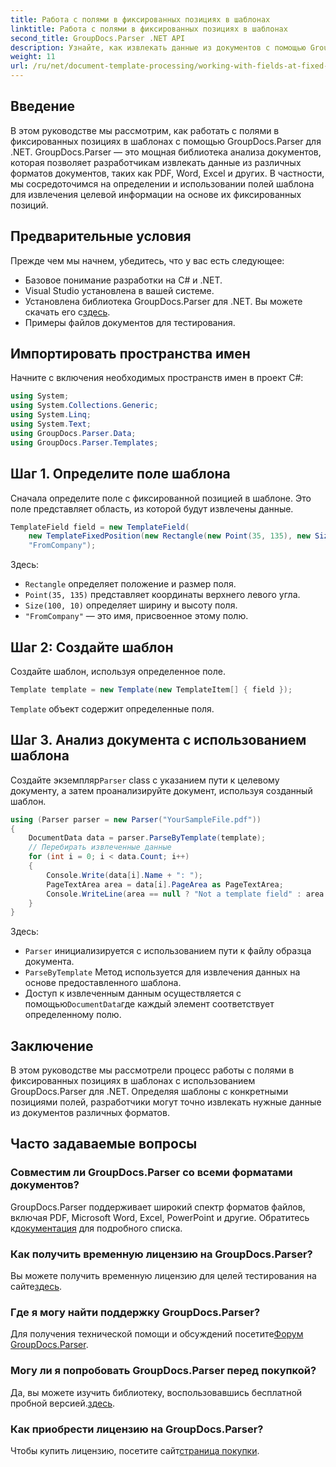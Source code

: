 ```yaml
---
title: Работа с полями в фиксированных позициях в шаблонах
linktitle: Работа с полями в фиксированных позициях в шаблонах
second_title: GroupDocs.Parser .NET API
description: Узнайте, как извлекать данные из документов с помощью GroupDocs.Parser для .NET. Подробное руководство с примерами кода.
weight: 11
url: /ru/net/document-template-processing/working-with-fields-at-fixed-positions-in-templates/
---
```

## Введение
В этом руководстве мы рассмотрим, как работать с полями в фиксированных позициях в шаблонах с помощью GroupDocs.Parser для .NET. GroupDocs.Parser — это мощная библиотека анализа документов, которая позволяет разработчикам извлекать данные из различных форматов документов, таких как PDF, Word, Excel и других. В частности, мы сосредоточимся на определении и использовании полей шаблона для извлечения целевой информации на основе их фиксированных позиций.
## Предварительные условия
Прежде чем мы начнем, убедитесь, что у вас есть следующее:
- Базовое понимание разработки на C# и .NET.
- Visual Studio установлена в вашей системе.
- Установлена библиотека GroupDocs.Parser для .NET. Вы можете скачать его с[здесь](https://releases.groupdocs.com/parser/net/).
- Примеры файлов документов для тестирования.

## Импортировать пространства имен
Начните с включения необходимых пространств имен в проект C#:
```csharp
using System;
using System.Collections.Generic;
using System.Linq;
using System.Text;
using GroupDocs.Parser.Data;
using GroupDocs.Parser.Templates;
```
## Шаг 1. Определите поле шаблона
Сначала определите поле с фиксированной позицией в шаблоне. Это поле представляет область, из которой будут извлечены данные.
```csharp
TemplateField field = new TemplateField(
    new TemplateFixedPosition(new Rectangle(new Point(35, 135), new Size(100, 10))),
    "FromCompany");
```
Здесь:
- `Rectangle` определяет положение и размер поля.
- `Point(35, 135)` представляет координаты верхнего левого угла.
- `Size(100, 10)` определяет ширину и высоту поля.
- `"FromCompany"` — это имя, присвоенное этому полю.
## Шаг 2: Создайте шаблон
Создайте шаблон, используя определенное поле.
```csharp
Template template = new Template(new TemplateItem[] { field });
```
`Template` объект содержит определенные поля.
## Шаг 3. Анализ документа с использованием шаблона
 Создайте экземпляр`Parser` class с указанием пути к целевому документу, а затем проанализируйте документ, используя созданный шаблон.
```csharp
using (Parser parser = new Parser("YourSampleFile.pdf"))
{
    DocumentData data = parser.ParseByTemplate(template);
    // Перебирать извлеченные данные
    for (int i = 0; i < data.Count; i++)
    {
        Console.Write(data[i].Name + ": ");
        PageTextArea area = data[i].PageArea as PageTextArea;
        Console.WriteLine(area == null ? "Not a template field" : area.Text);
    }
}
```
Здесь:
- `Parser` инициализируется с использованием пути к файлу образца документа.
- `ParseByTemplate` Метод используется для извлечения данных на основе предоставленного шаблона.
-  Доступ к извлеченным данным осуществляется с помощью`DocumentData`где каждый элемент соответствует определенному полю.

## Заключение
В этом руководстве мы рассмотрели процесс работы с полями в фиксированных позициях в шаблонах с использованием GroupDocs.Parser для .NET. Определяя шаблоны с конкретными позициями полей, разработчики могут точно извлекать нужные данные из документов различных форматов.

## Часто задаваемые вопросы
### Совместим ли GroupDocs.Parser со всеми форматами документов?
 GroupDocs.Parser поддерживает широкий спектр форматов файлов, включая PDF, Microsoft Word, Excel, PowerPoint и другие. Обратитесь к[документация](https://tutorials.groupdocs.com/parser/net/) для подробного списка.
### Как получить временную лицензию на GroupDocs.Parser?
 Вы можете получить временную лицензию для целей тестирования на сайте[здесь](https://purchase.groupdocs.com/temporary-license/).
### Где я могу найти поддержку GroupDocs.Parser?
 Для получения технической помощи и обсуждений посетите[Форум GroupDocs.Parser](https://forum.groupdocs.com/c/parser/17).
### Могу ли я попробовать GroupDocs.Parser перед покупкой?
 Да, вы можете изучить библиотеку, воспользовавшись бесплатной пробной версией.[здесь](https://releases.groupdocs.com/).
### Как приобрести лицензию на GroupDocs.Parser?
 Чтобы купить лицензию, посетите сайт[страница покупки](https://purchase.groupdocs.com/buy).